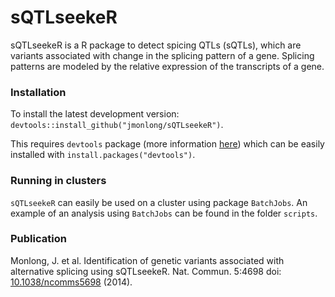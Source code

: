 sQTLseekeR
==========

sQTLseekeR is a R package to detect spicing QTLs (sQTLs), which are variants associated with change in 
the splicing pattern of a gene. Splicing patterns are modeled by the relative expression of the transcripts
of a gene.

### Installation

To install the latest development version: `devtools::install_github("jmonlong/sQTLseekeR")`. 

This requires `devtools` package (more information [here](https://github.com/hadley/devtools)) 
which can be easily installed with `install.packages("devtools")`. 

### Running in clusters

`sQTLseekeR` can easily be used on a cluster using package `BatchJobs`. An example of an analysis using `BatchJobs` can
be found in the folder `scripts`.

### Publication

Monlong, J. et al. Identification of genetic variants associated with alternative splicing using sQTLseekeR. Nat. Commun. 
5:4698 doi: [10.1038/ncomms5698](http://www.nature.com/ncomms/2014/140820/ncomms5698/full/ncomms5698.html) (2014).
